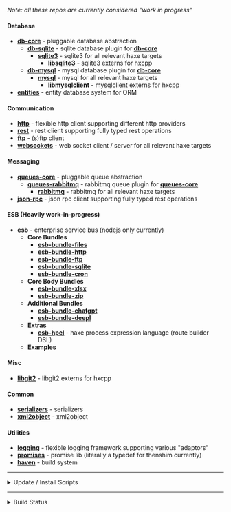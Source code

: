 _Note: all these repos are currently considered "work in progress"_

<h4>Database</h4>



- [__db-core__](https://github.com/core-haxe/db-core) - pluggable database abstraction
  - [__db-sqlite__](https://github.com/core-haxe/db-sqlite) - sqlite database plugin for [__db-core__](https://github.com/core-haxe/db-core)
    - [__sqlite3__](https://github.com/core-haxe/sqlite3) - sqlite3 for all relevant haxe targets
      - [__libsqlite3__](https://github.com/core-haxe/libsqlite3) - sqlite3 externs for hxcpp
  - [__db-mysql__](https://github.com/core-haxe/db-mysql) - mysql database plugin for [__db-core__](https://github.com/core-haxe/db-core)
    - [__mysql__](https://github.com/core-haxe/mysql) - mysql for all relevant haxe targets
      - [__libmysqlclient__](https://github.com/core-haxe/libmysqlclient) - mysqlclient externs for hxcpp
- [__entities__](https://github.com/core-haxe/entities) - entity database system for ORM

<h4>Communication</h4>

- [__http__](https://github.com/core-haxe/http) - flexible http client supporting different http providers
- [__rest__](https://github.com/core-haxe/rest) - rest client supporting fully typed rest operations
- [__ftp__](https://github.com/core-haxe/ftp) - (s)ftp client
- [__websockets__](https://github.com/core-haxe/websockets) - web socket client / server for all relevant haxe targets

<h4>Messaging</h4>

- [__queues-core__](https://github.com/core-haxe/queues-core) - pluggable queue abstraction
  - [__queues-rabbitmq__](https://github.com/core-haxe/queues-rabbitmq) - rabbitmq queue plugin for [__queues-core__](https://github.com/core-haxe/queues-core)
    - [__rabbitmq__](https://github.com/core-haxe/rabbitmq) - rabbitmq for all relevant haxe targets
- [__json-rpc__](https://github.com/core-haxe/json-rpc) - json rpc client supporting fully typed rest operations

<h4>ESB (Heavily work-in-progress)</h4>

- [__esb__](https://github.com/core-haxe/esb) - enterprise service bus (nodejs only currently)
  - __Core Bundles__
    - [__esb-bundle-files__](https://github.com/core-haxe/esb-bundle-files)
    - [__esb-bundle-http__](https://github.com/core-haxe/esb-bundle-http)
    - [__esb-bundle-ftp__](https://github.com/core-haxe/esb-bundle-ftp)
    - [__esb-bundle-sqlite__](https://github.com/core-haxe/esb-bundle-sqlite)
    - [__esb-bundle-cron__](https://github.com/core-haxe/esb-bundle-cron)
  - __Core Body Bundles__
    - [__esb-bundle-xlsx__](https://github.com/core-haxe/esb-bundle-xlsx)
    - [__esb-bundle-zip__](https://github.com/core-haxe/esb-bundle-zip)
  - __Additional Bundles__
    - [__esb-bundle-chatgpt__](https://github.com/core-haxe/esb-bundle-chatgpt)
    - [__esb-bundle-deepl__](https://github.com/core-haxe/esb-bundle-deepl)
  - __Extras__
    - [__esb-hpel__](https://github.com/core-haxe/esb-hpel) - haxe process expression language (route builder DSL)
  - __Examples__

<h4>Misc</h4>

- [__libgit2__](https://github.com/core-haxe/libgit2) - libgit2 externs for hxcpp

<h4>Common</h4>

- [__serializers__](https://github.com/core-haxe/serializers) - serializers
- [__xml2object__](https://github.com/core-haxe/xml2object) - xml2object

<h4>Utilities</h4>

- [__logging__](https://github.com/core-haxe/logging) - flexible logging framework supporting various "adaptors"
- [__promises__](https://github.com/core-haxe/promises) - promise lib (literally a typedef for thenshim currently)
- [__haven__](https://github.com/core-haxe/haven) - build system

---

<details>
  <summary>Update / Install Scripts</summary><blockquote>
  <br/>
  
  <details>
    <summary>Windows (Batch)</summary><blockquote>
    <br/>
    
```    
@echo off

echo.
echo updating all core haxe libs
echo.

call :install_or_update_lib serializers, common

call :install_or_update_lib promises, utils
call :install_or_update_lib logging, utils
call :install_or_update_lib haven, utils

call :install_or_update_lib db-core, db
call :install_or_update_lib db-sqlite, db
call :install_or_update_lib sqlite3, db
call :install_or_update_lib libsqlite3, db
call :install_or_update_lib db-mysql, db
call :install_or_update_lib mysql, db
call :install_or_update_lib entities, db

call :install_or_update_lib http, comms
call :install_or_update_lib rest, comms
call :install_or_update_lib ftp, comms
call :install_or_update_lib websockets, comms

call :install_or_update_lib queues-core, messaging
call :install_or_update_lib queues-rabbitmq, messaging
call :install_or_update_lib rabbitmq, messaging
call :install_or_update_lib json-rpc, messaging

call :install_or_update_lib libgit2, misc

exit /B %ERRORLEVEL%

:install_or_update_lib
echo --------------------------------------------------------------------
echo core\%~1
echo --------------------------------------------------------------------
if exist %~2\%~1 (
  echo updating %~2\%~1  
  cd %~2\%~1
  git pull
  cd ..\..
) else (
  echo creating %~2\%~1
  if not exist "%~2" mkdir %~2
  cd %~2
  git clone https://github.com/core-haxe/%~1 && cd %~1
  haxelib dev %~1 .
  cd ..\..
)
echo.
exit /B 0
```

  </blockquote></details>  

  <details>
    <summary>Linux (Bash)</summary><blockquote>
    <br/>
    
```    
#!/bin/bash

echo
echo updating all core haxe libs
echo

install_or_update_lib() {
  echo "-------------------------------------------------------------------"
  echo "core/$1"
  echo "-------------------------------------------------------------------"
  if [ -d "$2/$1" ]
  then
    echo "updating $2/$1"
    cd $2/$1
    git pull
    cd ../..
  else
    echo "creating $2/$1"
    mkdir -p $2/$1
    cd $2
    git clone https://github.com/core-haxe/$1 && cd $1
    haxelib dev $1 .
    cd ../..
  fi  
  echo  
}

install_or_update_lib serializers common

install_or_update_lib promises utils
install_or_update_lib logging utils
install_or_update_lib haven utils

install_or_update_lib db-core db
install_or_update_lib db-sqlite db
install_or_update_lib sqlite3 db
install_or_update_lib libsqlite3 db
install_or_update_lib db-mysql db
install_or_update_lib mysql db
install_or_update_lib entities db

install_or_update_lib http comms
install_or_update_lib rest comms
install_or_update_lib ftp comms
install_or_update_lib websockets comms

install_or_update_lib queues-core messaging
install_or_update_lib queues-rabbitmq messaging
install_or_update_lib rabbitmq messaging
install_or_update_lib json-rpc messaging

install_or_update_lib libgit2 misc
```

  </blockquote></details>  
  
</blockquote></details>

---

<details>
  <summary>Build Status</summary>
  <br/>
  
  | Repository | Builld Status |
  |---------|--------|
  | [__db-core__](https://github.com/core-haxe/db-core) | <a href="https://github.com/core-haxe/db-core/actions/workflows/nodejs.yaml"><img src="https://github.com/core-haxe/db-core/actions/workflows/nodejs.yaml/badge.svg"></a>&nbsp;<a href="https://github.com/core-haxe/db-core/actions/workflows/hl.yaml"><img src="https://github.com/core-haxe/db-core/actions/workflows/hl.yaml/badge.svg"></a>&nbsp;<a href="https://github.com/core-haxe/db-core/actions/workflows/hxcpp.yaml"><img src="https://github.com/core-haxe/db-core/actions/workflows/hxcpp.yaml/badge.svg"></a>&nbsp;<a href="https://github.com/core-haxe/db-core/actions/workflows/neko.yaml"><img src="https://github.com/core-haxe/db-core/actions/workflows/neko.yaml/badge.svg"></a> |
  | [__sqlite3__](https://github.com/core-haxe/sqlite3) | <a href="https://github.com/core-haxe/sqlite3/actions/workflows/nodejs.yaml"><img src="https://github.com/core-haxe/sqlite3/actions/workflows/nodejs.yaml/badge.svg"></a>&nbsp;<a href="https://github.com/core-haxe/sqlite3/actions/workflows/hl.yaml"><img src="https://github.com/core-haxe/sqlite3/actions/workflows/hl.yaml/badge.svg"></a>&nbsp;<a href="https://github.com/core-haxe/sqlite3/actions/workflows/hxcpp.yaml"><img src="https://github.com/core-haxe/sqlite3/actions/workflows/hxcpp.yaml/badge.svg"></a>&nbsp;<a href="https://github.com/core-haxe/sqlite3/actions/workflows/neko.yaml"><img src="https://github.com/core-haxe/sqlite3/actions/workflows/neko.yaml/badge.svg"></a> |
  | [__libsqlite3__](https://github.com/core-haxe/libsqlite3) | <a href="https://github.com/core-haxe/libsqlite3/actions/workflows/windows.yaml"><img src="https://github.com/core-haxe/libsqlite3/actions/workflows/windows.yaml/badge.svg"></a>&nbsp;<a href="https://github.com/core-haxe/libsqlite3/actions/workflows/ubuntu.yaml"><img src="https://github.com/core-haxe/libsqlite3/actions/workflows/ubuntu.yaml/badge.svg"></a>&nbsp;<a href="https://github.com/core-haxe/libsqlite3/actions/workflows/mac.yaml"><img src="https://github.com/core-haxe/libsqlite3/actions/workflows/mac.yaml/badge.svg"></a> |
  | [__entities__](https://github.com/core-haxe/entities) | <a href="https://github.com/core-haxe/entities/actions/workflows/nodejs.yaml"><img src="https://github.com/core-haxe/entities/actions/workflows/nodejs.yaml/badge.svg"></a>&nbsp;<a href="https://github.com/core-haxe/entities/actions/workflows/hl.yaml"><img src="https://github.com/core-haxe/entities/actions/workflows/hl.yaml/badge.svg"></a>&nbsp;<a href="https://github.com/core-haxe/entities/actions/workflows/hxcpp.yaml"><img src="https://github.com/core-haxe/entities/actions/workflows/hxcpp.yaml/badge.svg"></a>&nbsp;<a href="https://github.com/core-haxe/entities/actions/workflows/neko.yaml"><img src="https://github.com/core-haxe/entities/actions/workflows/neko.yaml/badge.svg"></a> |
  | [__http__](https://github.com/core-haxe/http) | <a href="https://github.com/core-haxe/http/actions/workflows/nodejs.yaml"><img src="https://github.com/core-haxe/http/actions/workflows/nodejs.yaml/badge.svg"></a>&nbsp;<a href="https://github.com/core-haxe/http/actions/workflows/hl.yaml"><img src="https://github.com/core-haxe/http/actions/workflows/hl.yaml/badge.svg"></a>&nbsp;<a href="https://github.com/core-haxe/http/actions/workflows/hxcpp.yaml"><img src="https://github.com/core-haxe/http/actions/workflows/hxcpp.yaml/badge.svg"></a>&nbsp;<a href="https://github.com/core-haxe/http/actions/workflows/neko.yaml"><img src="https://github.com/core-haxe/http/actions/workflows/neko.yaml/badge.svg"></a> |
  | [__rest__](https://github.com/core-haxe/rest) | <a href="https://github.com/core-haxe/rest/actions/workflows/nodejs.yaml"><img src="https://github.com/core-haxe/rest/actions/workflows/nodejs.yaml/badge.svg"></a>&nbsp;<a href="https://github.com/core-haxe/rest/actions/workflows/hl.yaml"><img src="https://github.com/core-haxe/rest/actions/workflows/hl.yaml/badge.svg"></a>&nbsp;<a href="https://github.com/core-haxe/rest/actions/workflows/hxcpp.yaml"><img src="https://github.com/core-haxe/rest/actions/workflows/hxcpp.yaml/badge.svg"></a>&nbsp;<a href="https://github.com/core-haxe/rest/actions/workflows/neko.yaml"><img src="https://github.com/core-haxe/rest/actions/workflows/neko.yaml/badge.svg"></a> |

</details>
